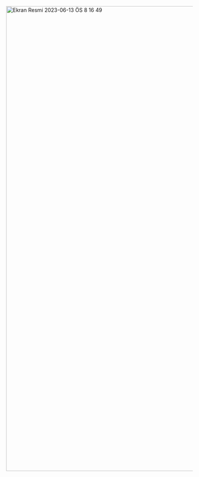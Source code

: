 <img width="1254" alt="Ekran Resmi 2023-06-13 ÖS 8 16 49" src="https://github.com/Kaano1/LeetCode/assets/89842738/7ba44eeb-4690-4aeb-a01d-5aee39a5b3e7">
